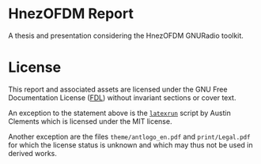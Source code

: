 HnezOFDM Report
===============

A thesis and presentation considering the
HnezOFDM GNURadio toolkit.

License
=======

This report and associated assets are licensed under the
GNU Free Documentation License ([FDL][www_gnu_fdl])
without invariant sections or cover text.

An exception to the statement above is the
[`latexrun`][www_latexrun] script by Austin Clements
which is licensed under the MIT license.

Another exception are the files `theme/antlogo_en.pdf`
and `print/Legal.pdf`
for which the license status is unknown and which
may thus not be used in derived works.

[www_gnu_fdl]: http://www.gnu.org/licenses/fdl.html
[www_latexrun]: https://github.com/aclements/latexrun
